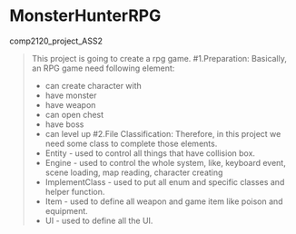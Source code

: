# MonsterHunterRPG
comp2120_project_ASS2
>This project is going to create a rpg game.
#1.Preparation:
>Basically, an RPG game need following element:
>- can create character with 
>- have monster
>- have weapon
>- can open chest
>- have boss
>- can level up
#2.File Classification:
>Therefore, in this project we need some class to complete those elements.
>- Entity - used to control all things that have collision box.
>- Engine - used to control the whole system, like, keyboard event, scene loading, map reading, character creating
>- ImplementClass - used to put all enum and specific classes and helper function.
>- Item - used to define all weapon and game item like poison and equipment.
>- UI - used to define all the UI.